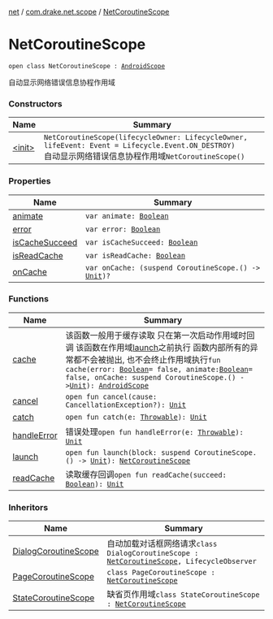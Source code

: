 [net](../../index.md) / [com.drake.net.scope](../index.md) / [NetCoroutineScope](./index.md)

# NetCoroutineScope

`open class NetCoroutineScope : `[`AndroidScope`](../-android-scope/index.md)

自动显示网络错误信息协程作用域

### Constructors

| Name | Summary |
|---|---|
| [&lt;init&gt;](-init-.md) | `NetCoroutineScope(lifecycleOwner: LifecycleOwner, lifeEvent: Event = Lifecycle.Event.ON_DESTROY)`<br>自动显示网络错误信息协程作用域`NetCoroutineScope()` |

### Properties

| Name | Summary |
|---|---|
| [animate](animate.md) | `var animate: `[`Boolean`](https://kotlinlang.org/api/latest/jvm/stdlib/kotlin/-boolean/index.html) |
| [error](error.md) | `var error: `[`Boolean`](https://kotlinlang.org/api/latest/jvm/stdlib/kotlin/-boolean/index.html) |
| [isCacheSucceed](is-cache-succeed.md) | `var isCacheSucceed: `[`Boolean`](https://kotlinlang.org/api/latest/jvm/stdlib/kotlin/-boolean/index.html) |
| [isReadCache](is-read-cache.md) | `var isReadCache: `[`Boolean`](https://kotlinlang.org/api/latest/jvm/stdlib/kotlin/-boolean/index.html) |
| [onCache](on-cache.md) | `var onCache: (suspend CoroutineScope.() -> `[`Unit`](https://kotlinlang.org/api/latest/jvm/stdlib/kotlin/-unit/index.html)`)?` |

### Functions

| Name | Summary |
|---|---|
| [cache](cache.md) | 该函数一般用于缓存读取 只在第一次启动作用域时回调 该函数在作用域[launch](launch.md)之前执行 函数内部所有的异常都不会被抛出, 也不会终止作用域执行`fun cache(error: `[`Boolean`](https://kotlinlang.org/api/latest/jvm/stdlib/kotlin/-boolean/index.html)` = false, animate: `[`Boolean`](https://kotlinlang.org/api/latest/jvm/stdlib/kotlin/-boolean/index.html)` = false, onCache: suspend CoroutineScope.() -> `[`Unit`](https://kotlinlang.org/api/latest/jvm/stdlib/kotlin/-unit/index.html)`): `[`AndroidScope`](../-android-scope/index.md) |
| [cancel](cancel.md) | `open fun cancel(cause: CancellationException?): `[`Unit`](https://kotlinlang.org/api/latest/jvm/stdlib/kotlin/-unit/index.html) |
| [catch](catch.md) | `open fun catch(e: `[`Throwable`](https://kotlinlang.org/api/latest/jvm/stdlib/kotlin/-throwable/index.html)`): `[`Unit`](https://kotlinlang.org/api/latest/jvm/stdlib/kotlin/-unit/index.html) |
| [handleError](handle-error.md) | 错误处理`open fun handleError(e: `[`Throwable`](https://kotlinlang.org/api/latest/jvm/stdlib/kotlin/-throwable/index.html)`): `[`Unit`](https://kotlinlang.org/api/latest/jvm/stdlib/kotlin/-unit/index.html) |
| [launch](launch.md) | `open fun launch(block: suspend CoroutineScope.() -> `[`Unit`](https://kotlinlang.org/api/latest/jvm/stdlib/kotlin/-unit/index.html)`): `[`NetCoroutineScope`](./index.md) |
| [readCache](read-cache.md) | 读取缓存回调`open fun readCache(succeed: `[`Boolean`](https://kotlinlang.org/api/latest/jvm/stdlib/kotlin/-boolean/index.html)`): `[`Unit`](https://kotlinlang.org/api/latest/jvm/stdlib/kotlin/-unit/index.html) |

### Inheritors

| Name | Summary |
|---|---|
| [DialogCoroutineScope](../-dialog-coroutine-scope/index.md) | 自动加载对话框网络请求`class DialogCoroutineScope : `[`NetCoroutineScope`](./index.md)`, LifecycleObserver` |
| [PageCoroutineScope](../-page-coroutine-scope/index.md) | `class PageCoroutineScope : `[`NetCoroutineScope`](./index.md) |
| [StateCoroutineScope](../-state-coroutine-scope/index.md) | 缺省页作用域`class StateCoroutineScope : `[`NetCoroutineScope`](./index.md) |
